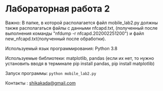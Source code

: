 # Лабораторная работа 2
Важно: В папке, в которой располагается файл mobile_lab2.py должны также располагаться файлы с данными nfcapd.txt, (полученный после выполнения команды "nfdump -r nfcapd.202002251200") и файл new_nfcapd.txt(полученный после обработки).

Используемый язык программирования: Python 3.8

Используемые библиотеки: matplotlib, pandas (если их нет, то нужно установить вводя в терминале pip install pandas, pip install matplotlib)

Запуск программы: `python mobile_lab2.py`

Контакты : shikakada@gmail.com

